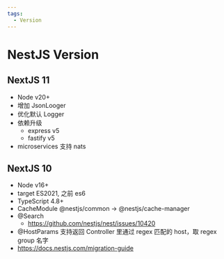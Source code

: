```yaml
---
tags:
  - Version
---
```


# NestJS Version

## NextJS 11

- Node v20+
- 增加 JsonLooger
- 优化默认 Logger
- 依赖升级
  - express v5
  - fastify v5
- microservices 支持 nats

## NextJS 10

- Node v16+
- target ES2021, 之前 es6
- TypeScript 4.8+
- CacheModule @nestjs/common -> @nestjs/cache-manager
- @Search
  - https://github.com/nestjs/nest/issues/10420
- @HostParams 支持返回 Controller 里通过 regex 匹配的 host，取 regex group 名字
- https://docs.nestjs.com/migration-guide
